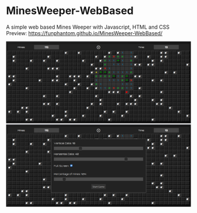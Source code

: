 # MinesWeeper-WebBased
A simple web based Mines Weeper with Javascript, HTML and CSS<br/>
Preview: https://funphantom.github.io/MinesWeeper-WebBased/

<img alt="Game Screenshot" src='ScreenShots/Screenshot at 2020-09-29 18-05-47.png' />
<img alt="Game Screenshot" src='ScreenShots/Screenshot at 2020-09-29 18-05-57.png' />
